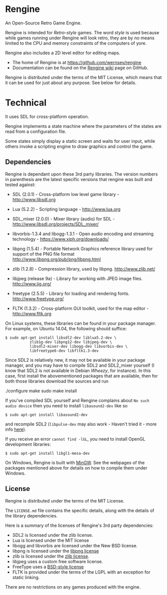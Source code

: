 # Rengine

An Open-Source Retro Game Engine.

Rengine is intended for _Retro-style_ games. The word _style_ is used
because while games running under Rengine will look retro, they are by no
means limited to the CPU and memory constraints of the computers of yore.

Rengine also includes a 2D level editor for editing maps.

* The home of Rengine is at https://github.com/wernsey/rengine
* Documentation can be found on the [Rengine wiki](https://github.com/wernsey/rengine/wiki)
    page on GitHub.

Rengine is distributed under the terms of the MIT License, which means that
it can be used for just about any purpose. See below for details.

# Technical

It uses SDL for cross-platform operation.

Rengine implements a state machine where the parameters of the states
are read from a configuration file.

Some states simply display a static screen and waits for user input, while
others invoke a scripting engine to draw graphics and control the game.

## Dependencies

Rengine is dependant upon these 3rd party libraries. The version numbers in
parenthesis are the latest specific versions that rengine was built and
tested against:

* SDL (2.0.1) - Cross-platform low level game library -
http://www.libsdl.org

* Lua (5.2.2) - Scripting language - http://www.lua.org

* SDL_mixer (2.0.0) - Mixer library (audio) for SDL -
http://www.libsdl.org/projects/SDL_mixer/

* libvorbis-1.3.4 and libogg-1.3.1 - Open audio encoding and
    streaming technology - https://www.xiph.org/downloads/

* libpng (1.5.4) - Portable Network Graphics reference library
    used for support of the PNG file format
    http://www.libpng.org/pub/png/libpng.html

* zlib (1.2.8) - Compression library, used by libpng.
    http://www.zlib.net/

* libjpeg (release 9a) - Library for working with JPEG image files.
    http://www.ijg.org/

* freetype (2.5.5) - Library for loading and rendering fonts.
    http://www.freetype.org/

* FLTK (1.3.2) - Cross-platform GUI toolkit, used for the map editor -
http://www.fltk.org

On Linux systems, these libraries can be found in your package manager.
For example, on Ubuntu 14.04, the following should suffice:

    $ sudo apt-get install libsdl2-dev liblua5.2-dev \
               zlib1g-dev libpng12-dev libjpeg-dev \
               libsdl2-mixer-dev libogg-dev libvorbis-dev \
               libfreetype6-dev libfltk1.3-dev

Since SDL2 is relatively new, it may not be available in your
package manager, and you may have to compile SDL2 and SDL2_mixer yourself
(I know that SDL2 is not available in Debian _Wheezy_, for instance).
In this case, first install the abovementioned packages that are
available, then for both those libraries download the sources and run

   ./configure
   make
   sudo make install

If you've compiled SDL yourself and Rengine complains about `No such audio device`
then you need to install `libasound2-dev` like so

    $ sudo apt-get install libasound2-dev

and recompile SDL2 (`libpulse-dev` may also work - Haven't tried it - more
info [here](http://www.gamedev.net/topic/646010-sdl2-mixer-no-such-audio-device-solved/)).

If you receive an error `cannot find -lGL`, you need to install OpenGL development libraries:

    $ sudo apt-get install libgl1-mesa-dev

On Windows, Rengine is built with [MinGW](http://mingw.org/). See the
webpages of the packages mentioned above for details on how to compile
them under Windows.

## License

Rengine is distributed under the terms of the MIT License.

The `LICENSE.md` file contains the specific details, along with the
details of the library dependencies.

Here is a summary of the licenses of Rengine's 3rd party dependencies:
* SDL2 is licensed under the zlib license.
* Lua is licensed under the MIT license
* libogg and libvorbis are licensed under the New BSD license.
* libpng is licensed under the [libpng license](http://en.wikipedia.org/wiki/Libpng_License)
* zlib is licensed under the [zlib license](http://en.wikipedia.org/wiki/Zlib_license).
* libjpeg uses a custom free software license.
* FreeType uses a [BSD-style license](http://git.savannah.gnu.org/cgit/freetype/freetype2.git/tree/docs/FTL.TXT)
* FLTK is provided under the terms of the LGPL with an exception for
    static linking.

There are no restrictions on any games produced with the engine.
